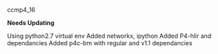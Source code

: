 ccmp4_16

__Needs Updating__

Using python2.7 virtual env
Added networkx, ipython
Added P4-hlir and dependancies
Added p4c-bm with regular and v1.1 dependancies
